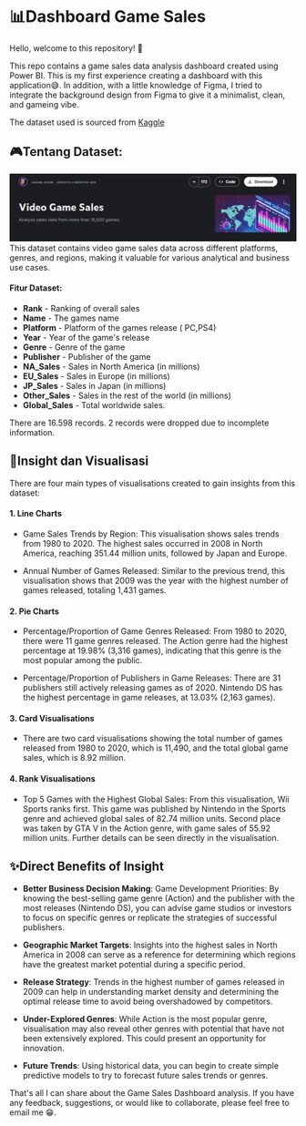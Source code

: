 # 📊Dashboard Game Sales

Hello, welcome to this repository! 🌻

This repo contains a game sales data analysis dashboard created using Power BI. This is my first experience creating a dashboard with this application😅. In addition, with a little knowledge of Figma, I tried to integrate the background design from Figma to give it a minimalist, clean, and gameing vibe.

The dataset used is sourced from [Kaggle](https://www.kaggle.com/datasets/anandshaw2001/video-game-sales)

## 🎮Tentang Dataset:
![Dataset](Asset\image.png)
This dataset contains video game sales data across different platforms, genres, and regions, making it valuable for various analytical and business use cases.
#### **Fitur Dataset:**

- **Rank** - Ranking of overall sales
- **Name** - The games name
- **Platform** - Platform of the games release ( PC,PS4)
- **Year** - Year of the game's release
- **Genre** - Genre of the game
- **Publisher** - Publisher of the game
- **NA_Sales** - Sales in North America (in millions)
- **EU_Sales** - Sales in Europe (in millions)
- **JP_Sales** - Sales in Japan (in millions)
- **Other_Sales** - Sales in the rest of the world (in millions)
- **Global_Sales** - Total worldwide sales.

There are 16.598 records. 2 records were dropped due to incomplete information.

## 🧠Insight dan Visualisasi
There are four main types of visualisations created to gain insights from this dataset:

#### 1. Line Charts
- Game Sales Trends by Region: This visualisation shows sales trends from 1980 to 2020. The highest sales occurred in 2008 in North America, reaching 351.44 million units, followed by Japan and Europe.

- Annual Number of Games Released: Similar to the previous trend, this visualisation shows that 2009 was the year with the highest number of games released, totaling 1,431 games.

#### 2. Pie Charts
- Percentage/Proportion of Game Genres Released: From 1980 to 2020, there were 11 game genres released. The Action genre had the highest percentage at 19.98% (3,316 games), indicating that this genre is the most popular among the public.

- Percentage/Proportion of Publishers in Game Releases: There are 31 publishers still actively releasing games as of 2020. Nintendo DS has the highest percentage in game releases, at 13.03% (2,163 games).

#### 3. Card Visualisations
- There are two card visualisations showing the total number of games released from 1980 to 2020, which is 11,490, and the total global game sales, which is 8.92 million.

#### 4. Rank Visualisations
- Top 5 Games with the Highest Global Sales: From this visualisation, Wii Sports ranks first. This game was published by Nintendo in the Sports genre and achieved global sales of 82.74 million units. Second place was taken by GTA V in the Action genre, with game sales of 55.92 million units. Further details can be seen directly in the visualisation.

## ✨Direct Benefits of Insight
- **Better Business Decision Making**: Game Development Priorities: By knowing the best-selling game genre (Action) and the publisher with the most releases (Nintendo DS), you can advise game studios or investors to focus on specific genres or replicate the strategies of successful publishers.

- **Geographic Market Targets**: Insights into the highest sales in North America in 2008 can serve as a reference for determining which regions have the greatest market potential during a specific period.

- **Release Strategy**: Trends in the highest number of games released in 2009 can help in understanding market density and determining the optimal release time to avoid being overshadowed by competitors.

- **Under-Explored Genres**: While Action is the most popular genre, visualisation may also reveal other genres with potential that have not been extensively explored. This could present an opportunity for innovation.

- **Future Trends**: Using historical data, you can begin to create simple predictive models to try to forecast future sales trends or genres.


That's all I can share about the Game Sales Dashboard analysis. If you have any feedback, suggestions, or would like to collaborate, please feel free to email me 😁.